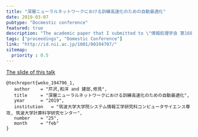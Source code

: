 ```yaml
---
title: "深層ニューラルネットワークにおける訓練高速化のための自動最適化"
date: 2019-03-07
pubtype: "Docmestic conference"
featured: true
description: "The academic paper that I submitted to \"情報処理学会 第168回 HPC 研究会報告 (HPC168)\""
tags: ["proceedings", "Domestic Conference"]
link: "http://id.nii.ac.jp/1001/00194707/"
sitemap:
  priority : 0.5
---
```


[The slide of this talk](https://speakerdeck.com/serihiro/shen-ceng-niyurarunetutowakuniokeruxun-lian-gao-su-hua-falsetamefalsezi-dong-zui-shi-hua)

```
@techreport{weko_194796_1,
   author	 = "芹沢,和洋 and 建部,修見",
   title	 = "深層ニューラルネットワークにおける訓練高速化のための自動最適化",
   year 	 = "2019",
   institution	 = "筑波大学大学院システム情報工学研究科コンピュータサイエンス専攻, 筑波大学計算科学研究センター",
   number	 = "25",
   month	 = "feb"
}
```
